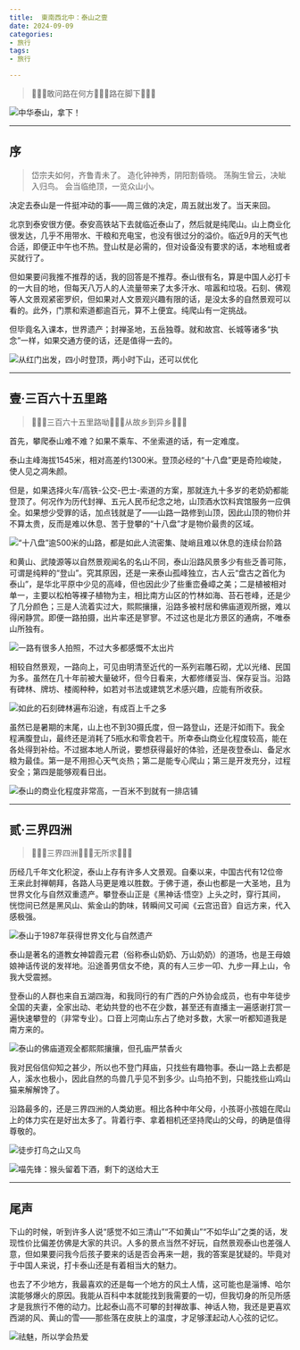 ```yaml
---
title:  東南西北中：泰山之壹
date: 2024-09-09
categories:
- 旅行
tags:
- 旅行

---
```


> 🎵🎵🎵敢问路在何方🎵🎵🎵路在脚下🎵🎵🎵

![中华泰山，拿下！](https://raw.githubusercontent.com/DF-Master/yidapicbed/main/2024/202408/202408TAISHAN/202408TAISHAN00.JPG)

<!--more-->

---

## 序

> 岱宗夫如何，齐鲁青未了。
> 造化钟神秀，阴阳割昏晓。
> 荡胸生曾云，决眦入归鸟。
> 会当临绝顶，一览众山小。

决定去泰山是一件挺冲动的事——周三做的决定，周五就出发了。当天来回。

北京到泰安很方便。泰安高铁站下去就临近泰山了，然后就是纯爬山。山上商业化很发达，几乎不用带水、干粮和充电宝，也没有很过分的溢价。临近9月的天气也合适，即便正中午也不热。登山杖是必需的，但对设备没有要求的话，本地租或者买就行了。

但如果要问我推不推荐的话，我的回答是不推荐。泰山很有名，算是中国人必打卡的一大目的地，但每天八万人的人流量带来了太多汗水、喧嚣和垃圾。石刻、佛观等人文景观紧密罗织，但如果对人文景观兴趣有限的话，是没太多的自然景观可以看的。此外，门票和索道都逾百元，算不上便宜。纯爬山有一定挑战。

但毕竟名入课本，世界遗产；封禅圣地，五岳独尊。就和故宫、长城等诸多“执念”一样，如果交通方便的话，还是值得一去的。

![从红门出发，四小时登顶，两小时下山，还可以优化](https://raw.githubusercontent.com/DF-Master/yidapicbed/main/2024/202408/202408TAISHAN/202408TAISHAN01.JPG)

---

## 壹·三百六十五里路

> 🎵🎵🎵三百六十五里路呦🎵🎵🎵从故乡到异乡🎵🎵🎵

首先，攀爬泰山难不难？如果不乘车、不坐索道的话，有一定难度。

泰山主峰海拔1545米，相对高差约1300米。登顶必经的“十八盘”更是奇险峻陡，使人见之凋朱颜。

但是，如果选择火车/高铁-公交-巴士-索道的方案，那就连九十多岁的老奶奶都能登顶了。何况作为历代封禅、五元人民币纪念之地，山顶酒水饮料宾馆服务一应俱全。如果想少受罪的话，加点钱就是了——山路一路修到山顶，因此山顶的物价并不算太贵，反而是难以休息、苦于登攀的“十八盘”才是物价最贵的区域。

![“十八盘”逾500米的山路，都是如此人流密集、陡峭且难以休息的连续台阶路](https://raw.githubusercontent.com/DF-Master/yidapicbed/main/2024/202408/202408TAISHAN/202408TAISHAN02.JPG)

和黄山、武陵源等以自然景观闻名的名山不同，泰山沿路风景多少有些乏善可陈，可谓是纯粹的“登山”。究其原因，还是一来泰山孤峰独立，古人云“盘古之首化为泰山”，是华北平原中少见的高峰，但也因此少了些重峦叠嶂之美；二是植被相对单一，主要以松柏等裸子植物为主，相比南方山区的竹林如海、苔石苍峰，还是少了几分颜色；三是人流着实过大，熙熙攘攘，沿路多被村居和佛庙道观所据，难以得闲静赏。即便一路拍摄，出片率还是寥寥。不过这也是北方景区的通病，不唯泰山所独有。

![一路有很多人拍照，不过大多都感慨不太出片](https://raw.githubusercontent.com/DF-Master/yidapicbed/main/2024/202408/202408TAISHAN/202408TAISHAN03.JPG)

相较自然景观，一路向上，可见由明清至近代的一系列岩雕石砌，尤以光绪、民国为多。虽然在几十年前被大量破坏，但今日看来，大都修缮妥当、保存妥当。沿路有碑林、牌坊、楼阁种种，如若对书法或建筑艺术感兴趣，应能有所收获。

![如此的石刻碑林遍布沿途，有成百上千之多](https://raw.githubusercontent.com/DF-Master/yidapicbed/main/2024/202408/202408TAISHAN/202408TAISHAN04.JPG)

虽然已是暑期的末尾，山上也不到30摄氏度，但一路登山，还是汗如雨下。我全程满腹登山，最终还是消耗了5瓶水和零食若干。所幸泰山商业化程度较高，能在各处得到补给。不过据本地人所说，要想获得最好的体验，还是夜登泰山、备足水粮为最佳。第一是不用担心天气炎热；第二是能专心爬山；第三是开发充分，过程安全；第四是能够观看日出。

![泰山的商业化程度非常高，一百米不到就有一排店铺](https://raw.githubusercontent.com/DF-Master/yidapicbed/main/2024/202408/202408TAISHAN/202408TAISHAN05.JPG)

---

## 贰·三界四洲

> 🎵🎵🎵三界四洲🎵🎵🎵无所求🎵🎵🎵

历经几千年文化积淀，泰山上存有许多人文景观。自秦以来，中国古代有12位帝王来此封禅朝拜，各路人马更是难以胜数。于佛于道，泰山也都是一大圣地，且为世界文化与自然双重遗产。攀登泰山正是《黑神话·悟空》上头之时，穿行其间，恍惚间已然是黑风山、紫金山的韵味，转瞬间又可闻《云宫迅音》自远方来，代入感极强。

![泰山于1987年获得世界文化与自然遗产](https://raw.githubusercontent.com/DF-Master/yidapicbed/main/2024/202408/202408TAISHAN/202408TAISHAN06.JPG)

泰山是著名的道教女神碧霞元君（俗称泰山奶奶、万山奶奶）的道场，也是王母娘娘神话传说的发祥地。沿途善男信女不绝，真的有人三步一叩、九步一拜上山，令我大受震撼。

登泰山的人群也来自五湖四海，和我同行的有广西的户外协会成员，也有中年徒步全国的夫妻，全家出动、老幼共登的也不在少数，甚至还有直播主一遍感谢打赏一遍快速攀登的（非常专业）。口音上河南山东占了绝对多数，大家一听都知道我是南方来的。

![泰山的佛庙道观全都熙熙攘攘，但孔庙严禁香火](https://raw.githubusercontent.com/DF-Master/yidapicbed/main/2024/202408/202408TAISHAN/202408TAISHAN07.JPG)


我对民俗信仰知之甚少，所以也不登门拜庙，只找些有趣物事。泰山一路上去都是人，溪水也极小，因此自然的鸟兽几乎见不到多少。山鸟拍不到，只能找些山鸡山猫来解解馋了。

沿路最多的，还是三界四洲的人类幼崽。相比各种中年父母，小孩哥小孩姐在爬山上的体力实在是好出太多了。背着行李、拿着相机还坚持爬山的父母，的确是值得尊敬的。

![徒步打鸟之山又鸟](https://raw.githubusercontent.com/DF-Master/yidapicbed/main/2024/202408/202408TAISHAN/202408TAISHAN08.JPG)

![喵先锋：猴头留着下酒，剩下的送给大王](https://raw.githubusercontent.com/DF-Master/yidapicbed/main/2024/202408/202408TAISHAN/202408TAISHAN09.JPG)

---

## 尾声

下山的时候，听到许多人说“感觉不如三清山”“不如黄山”“不如华山”之类的话，发现性价比偏差仿佛是大家的共识。人多的景点当然不好玩，自然景观泰山也差强人意，但如果要问我今后孩子要来的话是否会再来一趟，我的答案是犹疑的。毕竟对于中国人来说，打卡泰山还是有着相当大的魅力。

也去了不少地方，我最喜欢的还是每一个地方的风土人情，这可能也是淄博、哈尔滨能够爆火的原因。我能从百科中本就能找到我需要的一切，但我切身的所见所感才是我旅行不倦的动力。比起泰山高不可攀的封禅故事、神话人物，我还是更喜欢西湖的风、黄山的雪——那些落在皮肤上的温度，才足够漾起动人心弦的记忆。

![祛魅，所以学会热爱](https://raw.githubusercontent.com/DF-Master/yidapicbed/main/2024/202408/202408TAISHAN/202408TAISHAN10.JPG)
